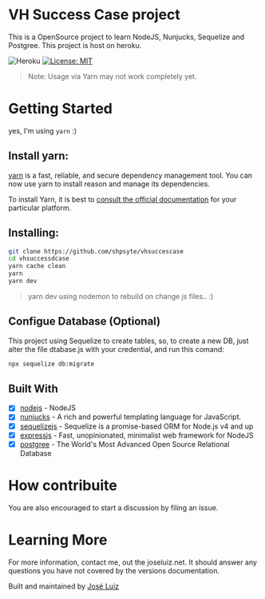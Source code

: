 # VH Success Case project

This is a OpenSource project to learn NodeJS, Nunjucks, Sequelize and Postgree.
This project is host on heroku.

![Heroku](https://heroku-badge.herokuapp.com/?app=vhsuccesscase)
[![License: MIT](https://img.shields.io/badge/License-MIT-yellow.svg)](https://opensource.org/licenses/MIT)

> Note: Usage via Yarn may not work completely yet.

# Getting Started

yes, I'm using `yarn` :)

## Install yarn:

[yarn](https://yarnpkg.com/) is a fast, reliable, and secure dependency management tool. You can now use yarn to install reason and manage its dependencies.

To install Yarn, it is best to [consult the official documentation](https://yarnpkg.com/en/docs/install) for your particular platform.

## Installing:

```sh
git clone https://github.com/shpsyte/vhsuccescase
cd vhsuccessdcase
yarn cache clean
yarn
yarn dev
```

> yarn dev using nodemon to rebuild on change js files.. :)

## Configue Database (Optional)

This project using Sequelize to create tables, so, to create a new DB, just alter the file dtabase.js with
your credential, and run this comand:

```sh
npx sequelize db:migrate
```

## Built With

- [x] [nodejs](https://nodejs.org/en/) - NodeJS
- [x] [nunjucks](https://mozilla.github.io/nunjucks/) - A rich and powerful templating language for JavaScript.
- [x] [sequelizejs](http://docs.sequelizejs.com/) - Sequelize is a promise-based ORM for Node.js v4 and up
- [x] [expressjs](https://expressjs.com/) - Fast, unopinionated, minimalist web framework for NodeJS
- [x] [postgree](https://www.postgresql.org/) - The World's Most Advanced Open Source Relational Database

# How contribuite

You are also encouraged to start a discussion by filing an issue.

# Learning More

For more information, contact me, out the joseluiz.net. It should answer any questions you have not covered by the versions documentation.

Built and maintained by <a href="http://joseluiz.net">José Luiz</a>
